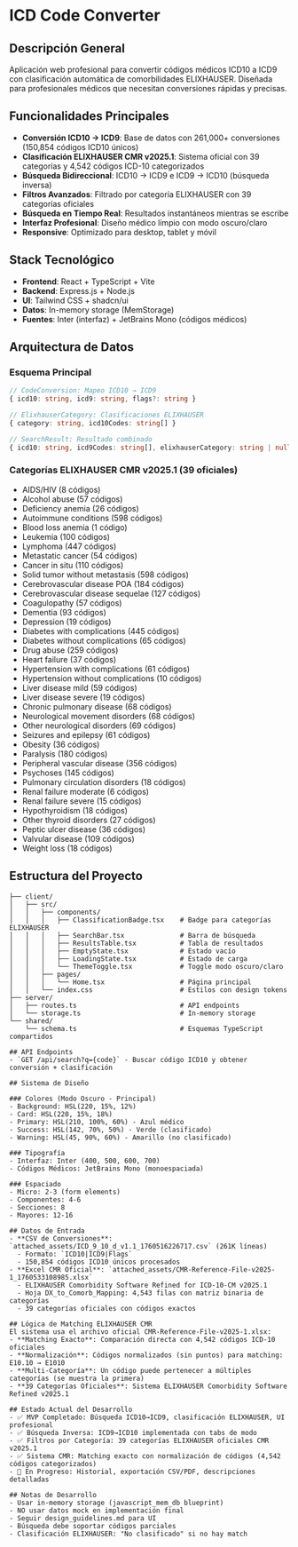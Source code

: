 # ICD Code Converter

## Descripción General
Aplicación web profesional para convertir códigos médicos ICD10 a ICD9 con clasificación automática de comorbilidades ELIXHAUSER. Diseñada para profesionales médicos que necesitan conversiones rápidas y precisas.

## Funcionalidades Principales
- **Conversión ICD10 → ICD9**: Base de datos con 261,000+ conversiones (150,854 códigos ICD10 únicos)
- **Clasificación ELIXHAUSER CMR v2025.1**: Sistema oficial con 39 categorías y 4,542 códigos ICD-10 categorizados
- **Búsqueda Bidireccional**: ICD10 → ICD9 e ICD9 → ICD10 (búsqueda inversa)
- **Filtros Avanzados**: Filtrado por categoría ELIXHAUSER con 39 categorías oficiales
- **Búsqueda en Tiempo Real**: Resultados instantáneos mientras se escribe
- **Interfaz Profesional**: Diseño médico limpio con modo oscuro/claro
- **Responsive**: Optimizado para desktop, tablet y móvil

## Stack Tecnológico
- **Frontend**: React + TypeScript + Vite
- **Backend**: Express.js + Node.js
- **UI**: Tailwind CSS + shadcn/ui
- **Datos**: In-memory storage (MemStorage)
- **Fuentes**: Inter (interfaz) + JetBrains Mono (códigos médicos)

## Arquitectura de Datos

### Esquema Principal
```typescript
// CodeConversion: Mapeo ICD10 → ICD9
{ icd10: string, icd9: string, flags?: string }

// ElixhauserCategory: Clasificaciones ELIXHAUSER
{ category: string, icd10Codes: string[] }

// SearchResult: Resultado combinado
{ icd10: string, icd9Codes: string[], elixhauserCategory: string | null }
```

### Categorías ELIXHAUSER CMR v2025.1 (39 oficiales)
- AIDS/HIV (8 códigos)
- Alcohol abuse (57 códigos)
- Deficiency anemia (26 códigos)
- Autoimmune conditions (598 códigos)
- Blood loss anemia (1 código)
- Leukemia (100 códigos)
- Lymphoma (447 códigos)
- Metastatic cancer (54 códigos)
- Cancer in situ (110 códigos)
- Solid tumor without metastasis (598 códigos)
- Cerebrovascular disease POA (184 códigos)
- Cerebrovascular disease sequelae (127 códigos)
- Coagulopathy (57 códigos)
- Dementia (93 códigos)
- Depression (19 códigos)
- Diabetes with complications (445 códigos)
- Diabetes without complications (65 códigos)
- Drug abuse (259 códigos)
- Heart failure (37 códigos)
- Hypertension with complications (61 códigos)
- Hypertension without complications (10 códigos)
- Liver disease mild (59 códigos)
- Liver disease severe (19 códigos)
- Chronic pulmonary disease (68 códigos)
- Neurological movement disorders (68 códigos)
- Other neurological disorders (69 códigos)
- Seizures and epilepsy (61 códigos)
- Obesity (36 códigos)
- Paralysis (180 códigos)
- Peripheral vascular disease (356 códigos)
- Psychoses (145 códigos)
- Pulmonary circulation disorders (18 códigos)
- Renal failure moderate (6 códigos)
- Renal failure severe (15 códigos)
- Hypothyroidism (18 códigos)
- Other thyroid disorders (27 códigos)
- Peptic ulcer disease (36 códigos)
- Valvular disease (109 códigos)
- Weight loss (18 códigos)

## Estructura del Proyecto
```
├── client/
│   ├── src/
│   │   ├── components/
│   │   │   ├── ClassificationBadge.tsx    # Badge para categorías ELIXHAUSER
│   │   │   ├── SearchBar.tsx              # Barra de búsqueda
│   │   │   ├── ResultsTable.tsx           # Tabla de resultados
│   │   │   ├── EmptyState.tsx             # Estado vacío
│   │   │   ├── LoadingState.tsx           # Estado de carga
│   │   │   └── ThemeToggle.tsx            # Toggle modo oscuro/claro
│   │   ├── pages/
│   │   │   └── Home.tsx                   # Página principal
│   │   └── index.css                      # Estilos con design tokens
├── server/
│   ├── routes.ts                          # API endpoints
│   └── storage.ts                         # In-memory storage
└── shared/
    └── schema.ts                          # Esquemas TypeScript compartidos

## API Endpoints
- `GET /api/search?q={code}` - Buscar código ICD10 y obtener conversión + clasificación

## Sistema de Diseño

### Colores (Modo Oscuro - Principal)
- Background: HSL(220, 15%, 12%)
- Card: HSL(220, 15%, 18%)
- Primary: HSL(210, 100%, 60%) - Azul médico
- Success: HSL(142, 70%, 50%) - Verde (clasificado)
- Warning: HSL(45, 90%, 60%) - Amarillo (no clasificado)

### Tipografía
- Interfaz: Inter (400, 500, 600, 700)
- Códigos Médicos: JetBrains Mono (monoespaciada)

### Espaciado
- Micro: 2-3 (form elements)
- Componentes: 4-6
- Secciones: 8
- Mayores: 12-16

## Datos de Entrada
- **CSV de Conversiones**: `attached_assets/ICD_9_10_d_v1.1_1760516226717.csv` (261K líneas)
  - Formato: `ICD10|ICD9|Flags`
  - 150,854 códigos ICD10 únicos procesados
- **Excel CMR Oficial**: `attached_assets/CMR-Reference-File-v2025-1_1760533108985.xlsx`
  - ELIXHAUSER Comorbidity Software Refined for ICD-10-CM v2025.1
  - Hoja DX_to_Comorb_Mapping: 4,543 filas con matriz binaria de categorías
  - 39 categorías oficiales con códigos exactos

## Lógica de Matching ELIXHAUSER CMR
El sistema usa el archivo oficial CMR-Reference-File-v2025-1.xlsx:
- **Matching Exacto**: Comparación directa con 4,542 códigos ICD-10 oficiales
- **Normalización**: Códigos normalizados (sin puntos) para matching: E10.10 → E1010
- **Multi-Categoría**: Un código puede pertenecer a múltiples categorías (se muestra la primera)
- **39 Categorías Oficiales**: Sistema ELIXHAUSER Comorbidity Software Refined v2025.1

## Estado Actual del Desarrollo  
- ✅ MVP Completado: Búsqueda ICD10→ICD9, clasificación ELIXHAUSER, UI profesional
- ✅ Búsqueda Inversa: ICD9→ICD10 implementada con tabs de modo
- ✅ Filtros por Categoría: 39 categorías ELIXHAUSER oficiales CMR v2025.1
- ✅ Sistema CMR: Matching exacto con normalización de códigos (4,542 códigos categorizados)
- 🔄 En Progreso: Historial, exportación CSV/PDF, descripciones detalladas

## Notas de Desarrollo
- Usar in-memory storage (javascript_mem_db blueprint)
- NO usar datos mock en implementación final
- Seguir design_guidelines.md para UI
- Búsqueda debe soportar códigos parciales
- Clasificación ELIXHAUSER: "No clasificado" si no hay match
